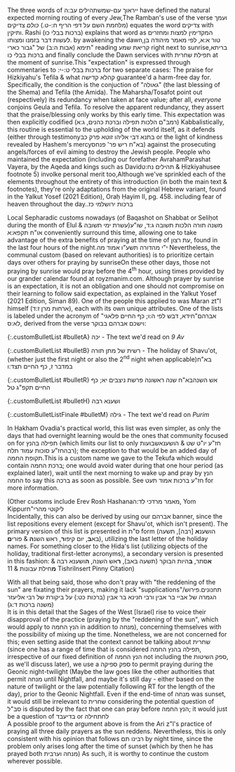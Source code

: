 The three words of ייראוך עם-שמש<span class="footnote">תהילים עב:ה</span> have defined the natural expected morning routing of every Jew,<span class="footnote">The Ramban's use of the verse ועמך <i>כולם</i> צדיקים <span style="unicode-bidi: isolate;">(<span style="unicode-bidi: plaintext;">מלחמת השם על דפי הריף ח:-ט.</span>)</span> equates the word צדיקים with ותיקין. Rashi (ברכות בבלי כו) explains that word as המקדימין למצות ומחזרים לעשות דבר בזמנו ומצותו.</span> by awakening the dawn,<span class="footnote">טור א:א, לפי מאמר מיהודה בן תימא (אבות ה:ב) של "גבור כארי"</span> reading קריאת שמע right next to sunrise<span class="footnote">בריתא, ברכות בבלי כו</span> and finally conclude the Dawn services with תפילת שחרית at the moment of sunrise.<span class="footnote">This "expectation" is expressed through commentaries to <span style="unicode-bidi: plaintext;">ברכות בבלי ט:-י:</span> for two separate cases: The praise for Ḥizkiyahu's Tefila & what קהלא קדישה guarantee'd a harm-free day for. Specifically, the condition is the conjuction of "גאולה" (the last blessing of the Shema) and Tefila (the Amida). The Maharsha/Tosafot point out (respectively) its redundancy when taken at face value; after all, <i>everyone</i> conjoins Geula and Tefila. To resolve the apparent redundancy, they assert that the praise/blessing only works by this early time. This expectation was then explicitly codified (רמב"ם הלכות תפילה וברכת כהנים, ג:א)</span> Kabbalistically, this routine is essential to the upholding of the world itself, as it defends (either through testimony<span class="footnote">בתנא דבי אליהו זוטא פרק כב</span> or the light of kindness revealed by Hashem's mercy<span class="footnote">בא"ח ריש פר' פנחס</span>) against the prosecuting angels/forces of evil aiming to destroy the Jewish people. People who maintained the expectation (including our forefather Avraham<span class="footnote">Parashat Vayera, by the Aqeda</span> and kings such as David<span class="footnote">תהילים נח:ט</span> & Ḥizkiyahu<span class="footnote">see footnote 5</span>) involke personal merit too,<span class="footnote">Although we've sprinkled each of the elements throughout the entirety of this introduction (in both the main text & footnotes), they're only adaptations from the original Hebrew variant, found in the Yalkut Yosef (2021 Edition), Oraḥ Ḥayim II, pg. 458.</span> including fear of heaven throughout the day.<span class="footnote"><span style="unicode-bidi: plaintext;">ברכות ירושלמי כז.</span></span>

Local Sepharadic customs nowadays (of Baqashot on Shabbat or Seliḥot during the month of Elul & עשרת ימי תשובה)<span class="footnote">משנה תורה הלכות תשובה ג:ד, שו"ע או"ח תקפא:א</span> conveniently surround this time, allowing one to take advantage of the extra benefits of praying at the time of עת רצון, found in the last four hours of the night.<span class="footnote">י"י מהדורה תשע"ו אמוד מה</span> Nevertheless, the communal custom (based on relevant authorities) is to prioritize certain days over others for praying by sunrise<span class="footnote">On these other days, those not praying by sunrise would pray before the 4<sup>th</sup> hour, using times provided by our grander calendar found at royzmanim.com. Although prayer by sunrise is an expectation, it is not an obligation and one should not compromise on their learning to follow said expectation, as explained in the Yalkut Yosef (2021 Edition, Siman 89). One of the people this applied to was Maran zt"l himself (ארחות מרן ז:ד)</span>, each with its own unique attributes. One of the lists is labeled under the acronym of "אברהם"<span class="footnote">חידא, דבש לפי ה:ו; כף החיים פלאגי לא:ס</span>, derived from the verse וישכם אברהם בבוקר:

{:.customBulletList #bulletA}
יכה - The text we'd read on *9 Av*

{:.customBulletList #bulletB}
רשית של מתן תורה - The holiday of Shavu'ot, (whether just the first night or also the 2<sup>nd</sup> night when applicable)<span class="footnote">בא"ח במדבר ז, כף החיים תצד:ו</span>

{:.customBulletList #bulletR}
אש השנה<span class="footnote">בא"ח שנה ראשונה פרשת ניצבים יא; כף החיים תקפ"ג טל</span>

{:.customBulletList #bulletH}
ושענא רבה

{:.customBulletListFinale #bulletM}
גילה - The text we'd read on *Purim*

In Ḥakham Ovadia's practical world, this list was even simpler, as only the days that had overnight learning would be the ones that community focused on for תפילה בהנץ (which limits our list to only <span style="unicode-bidi: isolate;">שבועות</span><span class="footnote">חז"ע יו"ט שט</span> & <span style="unicode-bidi: isolate;">הושענא רבה</span><span class="footnote">חז"ע סוכות עמוד תלח</span>); the exception to that would be an added day of <span style="unicode-bidi: isolate;">תקופת החמה</span>.<span class="footnote">This is a custom name we gave to the Tekufa which would contain ברכת החמה; one would avoid water during that one hour period (as explained later), wait until the next morning to wake up and pray by הנץ החמה to say this ברכה as soon as possible. See חז"ע ברכות אמוד תעט for more information.</span>

(Other customs include Erev Rosh Hashana<span class="footnote">מאמר מרדכי לד:ה</span>, Yom Kippur<span class="footnote">ליקוטי מהרי"ח<br>Incidentally, this can also be derived by using our אברהם banner, since the list repositions every element (except for Shavu'ot, which isn't present). The primary version of this list is presented in ס"ת form (הושענ<b>א</b> [רבה], תשעה בא<b>ב</b>, יום קיפו<b>ר</b>, ראש השנ<b>ה</b> & פורי<b>ם</b>), utilizing the last letter of the holiday names. For something closer to the Ḥida's list (utilizing objects of the holiday, traditional first-letter acronyms), a secondary version is presented in this fashion: <b>א</b>סתר, <b>ב</b>היות הבוקר (תשעה באב), <b>ר</b>אש השנה, <b>ה</b>ושענא רבה & <b>מ</b>חילת עבונות</span> & 11 Tishri<span class="footnote">Insert Pinny Citation</span>)

With all that being said, those who don't pray with "the reddening of the sun" are fixating their prayers, making it lack "supplications"/תחנונים.<span class="footnote">פירוש הגמרה של אביי בר אבין ורבי חנינא בר אבין (ברכות כט:) על ביקורת של רבי אליעזר (משנה ברכות ד:ג)<br>It is in this detail that the Sages of the West [Israel] rise to voice their disapproval of the practice (praying by the "reddening of the sun", which would apply to הנץ החמה in addition to מנחה), concerning themselves with the possibility of mixing up the time. Nonetheless, we are not concerned for this; even setting aside that the context cannot be talking about שחרית (since one has a range of time that is considered תפילה בהנץ החמה, irrespective of our fixed definition of הנץ החמה not including the ספק השיטות, as we'll discuss later), we use a ספק ספיקה to permit praying during the Geonic night-twilight (Maybe the law goes like the other authorities that permit מנחה until Nightfall, and maybe it's still day - either based on the nature of twilight or the law potentially following RT for the length of the day), prior to the Geonic Nightfall. Even if the end-time of מנחה was sunset, it would still be irrelevant to שחרית considering the potential question of סב"ל is disputed by the fact that one can pray before הנץ החמה; it would just be a question of בדיעבד or לחתחילה<br>A possible proof to the argument above is from the Ari z"l's practice of praying all three daily prayers as the sun reddens. Nevertheless, this is only consistent with his opinion that follows רבינו תם by night time, since the problem only arises long after the time of sunset (which by then he has prayed both מנחה וערבית)</span> As such, it is worthy to continue the custom wherever possible.